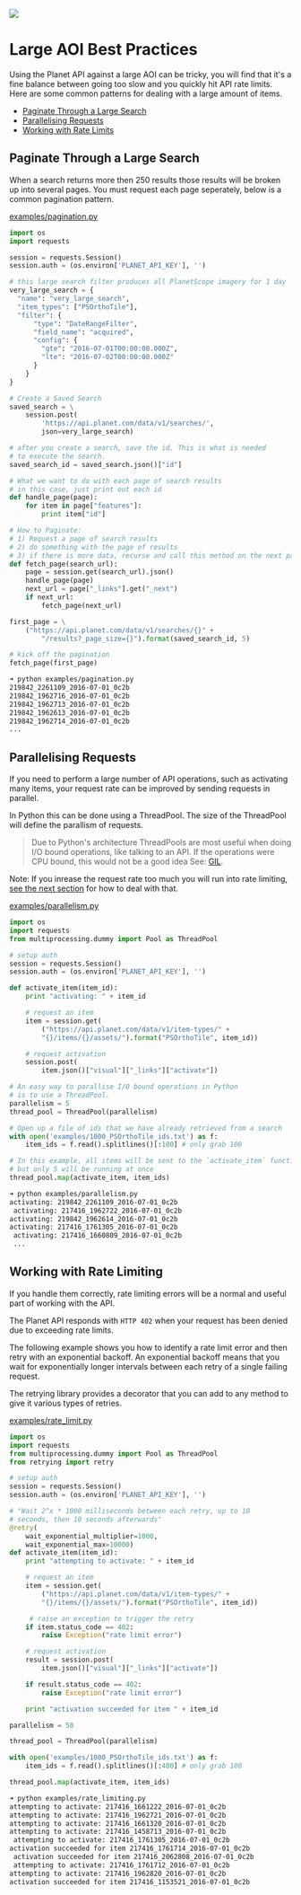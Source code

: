 ![](../images/large_aoi.png)

# Large AOI Best Practices

Using the Planet API against a large AOI can be tricky, you will find that it's a fine balance between going too slow and you quickly hit API rate limits. Here are some common patterns for dealing with a large amount of items.

* [Paginate Through a Large Search](#paginate)
* [Parallelising Requests](#parallel)
* [Working with Rate Limits](#rate)

<a name="paginate"></a>
## Paginate Through a Large Search

When a search returns more then 250 results those results will be broken up into several pages. You must request each page seperately, below is a common pagination pattern.

[examples/pagination.py](../examples/pagination.py)

```python
import os
import requests

session = requests.Session()
session.auth = (os.environ['PLANET_API_KEY'], '')

# this large search filter produces all PlanetScope imagery for 1 day
very_large_search = {
  "name": "very_large_search",
  "item_types": ["PSOrthoTile"],
  "filter": {
      "type": "DateRangeFilter",
      "field_name": "acquired",
      "config": {
        "gte": "2016-07-01T00:00:00.000Z",
        "lte": "2016-07-02T00:00:00.000Z"
      }
    }
}

# Create a Saved Search
saved_search = \
    session.post(
        'https://api.planet.com/data/v1/searches/',
        json=very_large_search)

# after you create a search, save the id. This is what is needed
# to execute the search.
saved_search_id = saved_search.json()["id"]

# What we want to do with each page of search results
# in this case, just print out each id
def handle_page(page):
    for item in page["features"]:
        print item["id"]

# How to Paginate:
# 1) Request a page of search results
# 2) do something with the page of results
# 3) if there is more data, recurse and call this method on the next page.
def fetch_page(search_url):
    page = session.get(search_url).json()
    handle_page(page)
    next_url = page["_links"].get("_next")
    if next_url:
        fetch_page(next_url)

first_page = \
    ("https://api.planet.com/data/v1/searches/{}" +
        "/results?_page_size={}").format(saved_search_id, 5)

# kick off the pagination
fetch_page(first_page)


```

```sh
➜ python examples/pagination.py
219842_2261109_2016-07-01_0c2b
219842_1962716_2016-07-01_0c2b
219842_1962713_2016-07-01_0c2b
219842_1962613_2016-07-01_0c2b
219842_1962714_2016-07-01_0c2b
...
```

<a name="parallel"></a>
## Parallelising Requests

If you need to perform a large number of API operations, such as activating many items, your request rate can be improved by sending requests in parallel.

In Python this can be done using a ThreadPool. The size of the ThreadPool will define the parallism of requests.
> Due to Python's architecture ThreadPools are most useful when doing I/O bound operations, like talking to an API. If the operations were CPU bound, this would not be a good idea See: [GIL](http://www.dabeaz.com/python/UnderstandingGIL.pdf).

Note: If you inrease the request rate too much you will run into rate limiting, [see the next section](#rate) for how to deal with that.

[examples/parallelism.py](../examples/parallelism.py)

```python
import os
import requests
from multiprocessing.dummy import Pool as ThreadPool

# setup auth
session = requests.Session()
session.auth = (os.environ['PLANET_API_KEY'], '')

def activate_item(item_id):
    print "activating: " + item_id

    # request an item
    item = session.get(
        ("https://api.planet.com/data/v1/item-types/" +
        "{}/items/{}/assets/").format("PSOrthoTile", item_id))

    # request activation
    session.post(
        item.json()["visual"]["_links"]["activate"])

# An easy way to parallise I/O bound operations in Python
# is to use a ThreadPool.
parallelism = 5
thread_pool = ThreadPool(parallelism)

# Open up a file of ids that we have already retrieved from a search
with open('examples/1000_PSOrthoTile_ids.txt') as f:
    item_ids = f.read().splitlines()[:100] # only grab 100

# In this example, all items will be sent to the `activate_item` function
# but only 5 will be running at once
thread_pool.map(activate_item, item_ids)

```

```sh
➜ python examples/parallelism.py
activating: 219842_2261109_2016-07-01_0c2b
 activating: 217416_1962722_2016-07-01_0c2b
activating: 219842_1962614_2016-07-01_0c2b
activating: 217416_1761305_2016-07-01_0c2b
 activating: 217416_1660809_2016-07-01_0c2b
 ...
```

<a name="rate"></a>
## Working with Rate Limiting

If you handle them correctly, rate limiting errors will be a normal and useful part of working with the API. 

The Planet API responds with ```HTTP 402``` when your request has been denied due to exceeding rate limits.

The following example shows you how to identify a rate limit error and then retry with an exponential backoff. An exponential backoff means that you wait for exponentially longer intervals between each retry of a single failing request.


The retrying library provides a decorator that you can add to any method to give it various types of retries.

[examples/rate_limit.py](../examples/rate_limit.py)

```python
import os
import requests
from multiprocessing.dummy import Pool as ThreadPool
from retrying import retry

# setup auth
session = requests.Session()
session.auth = (os.environ['PLANET_API_KEY'], '')

# "Wait 2^x * 1000 milliseconds between each retry, up to 10
# seconds, then 10 seconds afterwards"
@retry(
    wait_exponential_multiplier=1000,
    wait_exponential_max=10000)
def activate_item(item_id):
    print "attempting to activate: " + item_id

    # request an item
    item = session.get(
        ("https://api.planet.com/data/v1/item-types/" +
        "{}/items/{}/assets/").format("PSOrthoTile", item_id))

	 # raise an exception to trigger the retry
    if item.status_code == 402:
        raise Exception("rate limit error")

    # request activation
    result = session.post(
        item.json()["visual"]["_links"]["activate"])

    if result.status_code == 402:
        raise Exception("rate limit error")

    print "activation succeeded for item " + item_id

parallelism = 50

thread_pool = ThreadPool(parallelism)

with open('examples/1000_PSOrthoTile_ids.txt') as f:
    item_ids = f.read().splitlines()[:400] # only grab 100

thread_pool.map(activate_item, item_ids)
```


```sh
➜ python examples/rate_limiting.py
attempting to activate: 217416_1661222_2016-07-01_0c2b
attempting to activate: 217416_1962721_2016-07-01_0c2b
attempting to activate: 217416_1661320_2016-07-01_0c2b
attempting to activate: 217416_1458713_2016-07-01_0c2b
 attempting to activate: 217416_1761305_2016-07-01_0c2b
activation succeeded for item 217416_1761714_2016-07-01_0c2b
 activation succeeded for item 217416_2062808_2016-07-01_0c2b
 attempting to activate: 217416_1761712_2016-07-01_0c2b
attempting to activate: 217416_1962820_2016-07-01_0c2b
activation succeeded for item 217416_1153521_2016-07-01_0c2b
```



